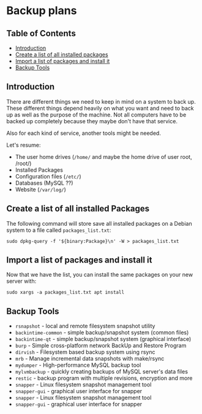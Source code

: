 # Backup plans

## Table of Contents

- [Introduction](#introduction)
- [Create a list of all installed packages](#create-a-list-of-all-installed-packages)
- [Import a list of packages and install it](#import-a-list-of-packages-and-install-it)
- [Backup Tools](#backup-tools)

## Introduction

There are different things we need to keep in mind on a system to back up. These different things depend heavily on what you want and need to back up as well as the purpose of the machine. Not all computers have to be backed up completely because they maybe don't have that service.

Also for each kind of service, another tools might be needed.

Let's resume:

* The user home drives (`/home/` and maybe the home drive of user root, /root/) 
* Installed Packages
* Configuration files (`/etc/`)
* Databases (MySQL ??)
* Website (`/var/log/`)

## Create a list of all installed Packages

The following command will store save all installed packages on a Debian system to a file called `packages_list.txt`:

```commandline
sudo dpkg-query -f '${binary:Package}\n' -W > packages_list.txt
```

## Import a list of packages and install it

Now that we have the list, you can install the same packages on your new server with:

```commandline
sudo xargs -a packages_list.txt apt install
```

## Backup Tools

- `rsnapshot` - local and remote filesystem snapshot utility
- `backintime-common` - simple backup/snapshot system (common files)
- `backintime-qt` - simple backup/snapshot system (graphical interface)
- `burp` - Simple cross-platform network BackUp and Restore Program
- `dirvish` - Filesystem based backup system using rsync
- `mrb` - Manage incremental data snapshots with make/rsync
- `mydumper` - High-performance MySQL backup tool
- `mylvmbackup` - quickly creating backups of MySQL server's data files
- `restic` - backup program with multiple revisions, encryption and more
- `snapper` - Linux filesystem snapshot management tool
- `snapper-gui` - graphical user interface for snapper
- `snapper` - Linux filesystem snapshot management tool
- `snapper-gui` - graphical user interface for snapper

